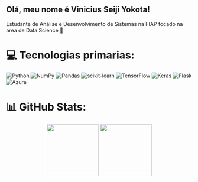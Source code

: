 ## Olá, meu nome é Vinicius Seiji Yokota!

Estudante de Análise e Desenvolvimento de Sistemas na FIAP focado na area de Data Science 🧪

# 💻 Tecnologias primarias:
![Python](https://img.shields.io/badge/python-3670A0?style=for-the-badge&logo=python&logoColor=ffdd54) ![NumPy](https://img.shields.io/badge/numpy-%23013243.svg?style=for-the-badge&logo=numpy&logoColor=white) ![Pandas](https://img.shields.io/badge/pandas-%23150458.svg?style=for-the-badge&logo=pandas&logoColor=white) ![scikit-learn](https://img.shields.io/badge/scikit--learn-%23F7931E.svg?style=for-the-badge&logo=scikit-learn&logoColor=white) ![TensorFlow](https://img.shields.io/badge/TensorFlow-%23FF6F00.svg?style=for-the-badge&logo=TensorFlow&logoColor=white) ![Keras](https://img.shields.io/badge/Keras-%23D00000.svg?style=for-the-badge&logo=Keras&logoColor=white) ![Flask](https://img.shields.io/badge/flask-%23000.svg?style=for-the-badge&logo=flask&logoColor=white) ![Azure](https://img.shields.io/badge/azure-%230072C6.svg?style=for-the-badge&logo=azure-devops&logoColor=white)

# 📊 GitHub Stats:
<p align="left">
    <div align="center">
     <img height="140em" src="https://github-readme-stats.vercel.app/api?username=vSeiji&theme=tokyonight&hide_border=false&include_all_commits=false&count_private=false"/>
     <img height="140em" src="https://github-readme-stats.vercel.app/api/top-langs/?username=vSeiji&theme=tokyonight&hide_border=false&include_all_commits=false&count_private=false&layout=compact"/>
    </div>
</p>
<!-- Proudly created with GPRM ( https://gprm.itsvg.in ) -->
